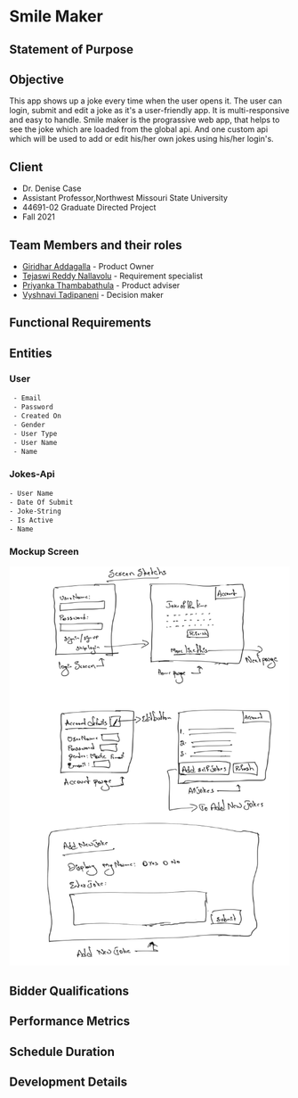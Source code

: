 
# Smile Maker
## Statement of Purpose

## Objective
This app shows up a joke every time when the user opens it. The user can login, submit and edit a joke as it's a user-friendly app. It is multi-responsive and easy to handle. Smile maker is the prograssive web app, that helps to see the joke which are loaded from the global api. And one custom api which will be used to add or edit his/her own jokes using his/her login's.

## Client
- Dr. Denise Case
- Assistant Professor,Northwest Missouri State University
- 44691-02 Graduate Directed Project
- Fall 2021
## Team Members and their roles

- [Giridhar Addagalla](https://github.com/giridhar196/giridhar196) - Product Owner
- [Tejaswi Reddy Nallavolu](https://github.com/tejaswinallavolu) - Requirement specialist
- [Priyanka Thambabathula](https://github.com/Priyanka1818/Priyanka1818) - Product adviser
- [Vyshnavi Tadipaneni](https://github.com/vyshnavi1996) - Decision maker

## Functional Requirements


## Entities

### User
     - Email
     - Password
     - Created On
     - Gender
     - User Type
     - User Name
     - Name

### Jokes-Api
    - User Name
    - Date Of Submit
    - Joke-String
    - Is Active
    - Name

### Mockup Screen
<img src="images/FunctionalScreens.png" alt="mokup screen" />  
 
## Bidder Qualifications
## Performance Metrics
## Schedule Duration
## Development Details
